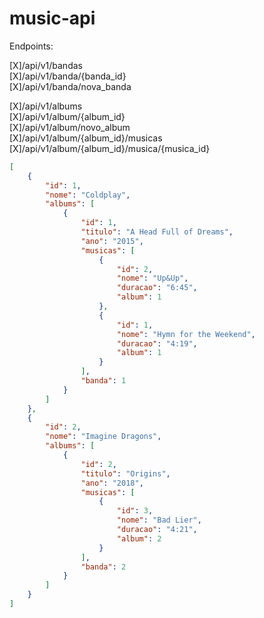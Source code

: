 # music-api

Endpoints:


[X]/api/v1/bandas  
[X]/api/v1/banda/{banda_id}    
[X]/api/v1/banda/nova_banda  


[X]/api/v1/albums  
[X]/api/v1/album/{album_id}  
[X]/api/v1/album/novo_album  
[X]/api/v1/album/{album_id}/musicas  
[X]/api/v1/album/{album_id}/musica/{musica_id}  



```json
[
    {
        "id": 1,
        "nome": "Coldplay",
        "albums": [
            {
                "id": 1,
                "titulo": "A Head Full of Dreams",
                "ano": "2015",
                "musicas": [
                    {
                        "id": 2,
                        "nome": "Up&Up",
                        "duracao": "6:45",
                        "album": 1
                    },
                    {
                        "id": 1,
                        "nome": "Hymn for the Weekend",
                        "duracao": "4:19",
                        "album": 1
                    }
                ],
                "banda": 1
            }
        ]
    },
    {
        "id": 2,
        "nome": "Imagine Dragons",
        "albums": [
            {
                "id": 2,
                "titulo": "Origins",
                "ano": "2018",
                "musicas": [
                    {
                        "id": 3,
                        "nome": "Bad Lier",
                        "duracao": "4:21",
                        "album": 2
                    }
                ],
                "banda": 2
            }
        ]
    }
]
```
